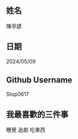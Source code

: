 姓名
----
陳亭諺

日期
----
2024/05/09

Github Username
---------------
Stop0617

我最喜歡的三件事
---------------
睡覺 追劇 吃東西
